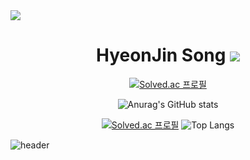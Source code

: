 <img src="https://capsule-render.vercel.app/api?type=waving&color=gray&height=200&section=header&text=GodJin&fontSize=90" />

# <h1 align="center">HyeonJin Song <img src="https://img.shields.io/badge/Gym junkie-gray?style=flat&logo=riotgames&logoColor=white" /></h1>

<div align="center">

[![Solved.ac
프로필](http://mazassumnida.wtf/api/mini/generate_badge?boj=shwj203)](https://solved.ac/{handle})

![Anurag's GitHub stats](https://github-readme-stats.vercel.app/api?username=SongHyeonJin&theme=kacho_ga&show_icons=true)

[![Solved.ac
프로필](http://mazassumnida.wtf/api/v2/generate_badge?boj=shwj203)](https://solved.ac/{handle})
![Top Langs](https://github-readme-stats.vercel.app/api/top-langs/?username=SongHyeonJin&layout=compact&theme=kacho_ga)

</div>

![header](https://capsule-render.vercel.app/api?type=waving&color=gray&height=100&section=footer&fontSize=90)
